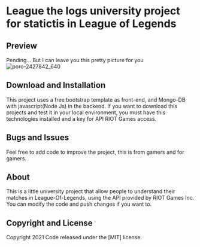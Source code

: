 # League the logs university project for statictis in League of Legends

## Preview
Pending... But I can leave you this pretty picture for you
![poro-2427842_640](https://user-images.githubusercontent.com/43047639/111402028-0d363100-8690-11eb-86d1-ac20f97120fc.jpg)

## Download and Installation

This project uses a free bootstrap template as front-end, and Mongo-DB with javascript(Node Js) in the backend. If you want to download this projects and test it in your local environment, you must have this technologies installed and a key for API RIOT Games access.

## Bugs and Issues
Feel free to add code to improve the project, this is from gamers and for gamers.

## About
This is a little university project that allow people to understand their matches in League-Of-Legends, using the API provided by RIOT Games Inc. You can modify the code and push changes if you want to.

## Copyright and License

Copyright 2021 Code released under the [MIT] license.
